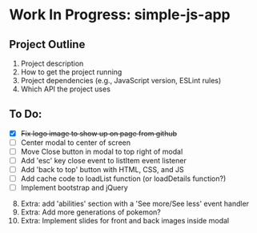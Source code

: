 # Work In Progress: simple-js-app

## Project Outline 
1. Project description
2. How to get the project running
3. Project dependencies (e.g., JavaScript version, ESLint rules)
4. Which API the project uses

## To Do: 
- [x] ~~Fix logo image to show up on page from github~~
- [ ] Center modal to center of screen
- [ ] Move Close button in modal to top right of modal
- [ ] Add 'esc' key close event to listItem event listener
- [ ] Add 'back to top' button with HTML, CSS, and JS
- [ ] Add cache code to loadList function (or loadDetails function?)
- [ ] Implement bootstrap and jQuery
8. Extra: add 'abilities' section with a 'See more/See less' event handler
9. Extra: Add more generations of pokemon?
10. Extra: Implement slides for front and back images inside modal